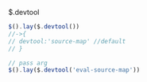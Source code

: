 $.devtool

```js
$().lay($.devtool())
//->{
// devtool:'source-map' //default
// }

// pass arg
$().lay($.devtool('eval-source-map'))

```
